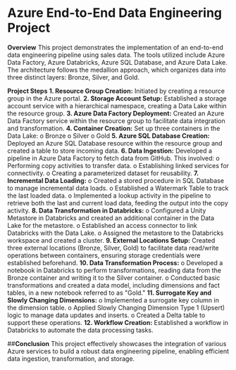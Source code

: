 # Azure End-to-End Data Engineering Project

**Overview**
This project demonstrates the implementation of an end-to-end data engineering pipeline using sales data. The tools utilized include Azure Data Factory, Azure Databricks, Azure SQL Database, and Azure Data Lake. The architecture follows the medallion approach, which organizes data into three distinct layers: Bronze, Silver, and Gold.

**Project Steps**
**1.	Resource Group Creation:** Initiated by creating a resource group in the Azure portal.
**2.	Storage Account Setup:** Established a storage account service with a hierarchical namespace, creating a Data Lake within the resource group.
**3.	Azure Data Factory Deployment:** Created an Azure Data Factory service within the resource group to facilitate data integration and transformation. 
**4.	Container Creation:** Set up three containers in the Data Lake:
     o	Bronze
     o	Silver
     o	Gold
**5.	Azure SQL Database Creation:** Deployed an Azure SQL Database resource within the resource group and created a table to store incoming data.
**6.	Data Ingestion:** Developed a pipeline in Azure Data Factory to fetch data from GitHub. This involved:
     o	Performing copy activities to transfer data.
     o	Establishing linked services for connectivity.
     o	Creating a parameterized dataset for reusability.
**7.	Incremental Data Loading:**
     o	Created a stored procedure in SQL Database to manage incremental data loads.
     o	Established a Watermark Table to track the last loaded data.
     o	Implemented a lookup activity in the pipeline to retrieve both the last and current load data, feeding the output into the copy activity.
**8.	Data Transformation in Databricks:**
     o	Configured a Unity Metastore in Databricks and created an additional container in the Data Lake for the metastore.
     o	Established an access connector to link Databricks with the Data Lake.
     o	Assigned the metastore to the Databricks workspace and created a cluster.
**9.	External Locations Setup:** Created three external locations (Bronze, Silver, Gold) to facilitate data read/write operations between containers, ensuring storage credentials were established beforehand.
**10.	Data Transformation Process:**
     o	Developed a notebook in Databricks to perform transformations, reading data from the Bronze container and writing it to the Silver container.
     o	Conducted basic transformations and created a data model, including dimensions and fact tables, in a new notebook referred to as "Gold."
**11.	Surrogate Key and Slowly Changing Dimensions:**
     o	Implemented a surrogate key column in the dimension table.
     o	Applied Slowly Changing Dimension Type 1 (Upsert) logic to manage data updates and inserts.
     o	Created a Delta table to support these operations.
**12.	Workflow Creation:** Established a workflow in Databricks to automate the data processing tasks.

##**Conclusion**
This project effectively showcases the integration of various Azure services to build a robust data engineering pipeline, enabling efficient data ingestion, transformation, and storage.

